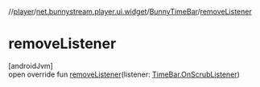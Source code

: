 //[player](../../../index.md)/[net.bunnystream.player.ui.widget](../index.md)/[BunnyTimeBar](index.md)/[removeListener](remove-listener.md)

# removeListener

[androidJvm]\
open override fun [removeListener](remove-listener.md)(listener: [TimeBar.OnScrubListener](https://developer.android.com/reference/kotlin/androidx/media3/ui/TimeBar.OnScrubListener.html))
